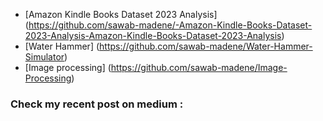 - [Amazon Kindle Books Dataset 2023 Analysis] (https://github.com/sawab-madene/-Amazon-Kindle-Books-Dataset-2023-Analysis-Amazon-Kindle-Books-Dataset-2023-Analysis)
- [Water Hammer] (https://github.com/sawab-madene/Water-Hammer-Simulator)
- [Image processing] (https://github.com/sawab-madene/Image-Processing)


### Check my recent post on medium :

